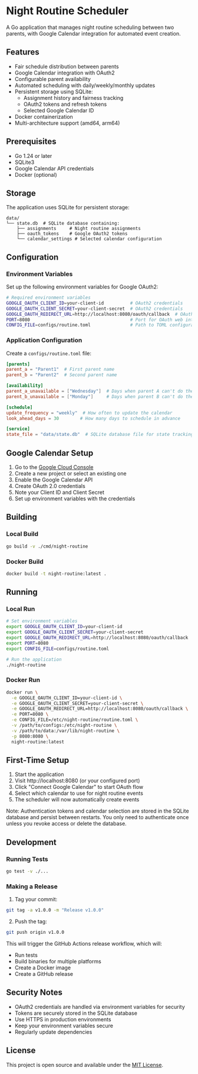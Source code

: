 # Night Routine Scheduler

A Go application that manages night routine scheduling between two parents, with Google Calendar integration for automated event creation.

## Features

- Fair schedule distribution between parents
- Google Calendar integration with OAuth2
- Configurable parent availability
- Automated scheduling with daily/weekly/monthly updates
- Persistent storage using SQLite:
  - Assignment history and fairness tracking
  - OAuth2 tokens and refresh tokens
  - Selected Google Calendar ID
- Docker containerization
- Multi-architecture support (amd64, arm64)

## Prerequisites

- Go 1.24 or later
- SQLite3
- Google Calendar API credentials
- Docker (optional)

## Storage

The application uses SQLite for persistent storage:

```
data/
└── state.db  # SQLite database containing:
    ├── assignments     # Night routine assignments
    ├── oauth_tokens    # Google OAuth2 tokens
    └── calendar_settings # Selected calendar configuration
```

## Configuration

### Environment Variables

Set up the following environment variables for Google OAuth2:

```bash
# Required environment variables
GOOGLE_OAUTH_CLIENT_ID=your-client-id          # OAuth2 credentials
GOOGLE_OAUTH_CLIENT_SECRET=your-client-secret  # OAuth2 credentials
GOOGLE_OAUTH_REDIRECT_URL=http://localhost:8080/oauth/callback  # OAuth2 callback URL
PORT=8080                                      # Port for OAuth web interface and metrics
CONFIG_FILE=configs/routine.toml               # Path to TOML configuration file
```

### Application Configuration

Create a `configs/routine.toml` file:

```toml
[parents]
parent_a = "Parent1"  # First parent name
parent_b = "Parent2"  # Second parent name

[availability]
parent_a_unavailable = ["Wednesday"]  # Days when parent A can't do the routine
parent_b_unavailable = ["Monday"]     # Days when parent B can't do the routine

[schedule]
update_frequency = "weekly"  # How often to update the calendar
look_ahead_days = 30        # How many days to schedule in advance

[service]
state_file = "data/state.db"  # SQLite database file for state tracking
```

## Google Calendar Setup

1. Go to the [Google Cloud Console](https://console.cloud.google.com/)
2. Create a new project or select an existing one
3. Enable the Google Calendar API
4. Create OAuth 2.0 credentials
5. Note your Client ID and Client Secret
6. Set up environment variables with the credentials

## Building

### Local Build

```bash
go build -v ./cmd/night-routine
```

### Docker Build

```bash
docker build -t night-routine:latest .
```

## Running

### Local Run

```bash
# Set environment variables
export GOOGLE_OAUTH_CLIENT_ID=your-client-id
export GOOGLE_OAUTH_CLIENT_SECRET=your-client-secret
export GOOGLE_OAUTH_REDIRECT_URL=http://localhost:8080/oauth/callback
export PORT=8080
export CONFIG_FILE=configs/routine.toml

# Run the application
./night-routine
```

### Docker Run

```bash
docker run \
  -e GOOGLE_OAUTH_CLIENT_ID=your-client-id \
  -e GOOGLE_OAUTH_CLIENT_SECRET=your-client-secret \
  -e GOOGLE_OAUTH_REDIRECT_URL=http://localhost:8080/oauth/callback \
  -e PORT=8080 \
  -e CONFIG_FILE=/etc/night-routine/routine.toml \
  -v /path/to/configs:/etc/night-routine \
  -v /path/to/data:/var/lib/night-routine \
  -p 8080:8080 \
  night-routine:latest
```

## First-Time Setup

1. Start the application
2. Visit http://localhost:8080 (or your configured port)
3. Click "Connect Google Calendar" to start OAuth flow
4. Select which calendar to use for night routine events
5. The scheduler will now automatically create events

Note: Authentication tokens and calendar selection are stored in the SQLite database and persist between restarts. You only need to authenticate once unless you revoke access or delete the database.

## Development

### Running Tests

```bash
go test -v ./...
```

### Making a Release

1. Tag your commit:

```bash
git tag -a v1.0.0 -m "Release v1.0.0"
```

2. Push the tag:

```bash
git push origin v1.0.0
```

This will trigger the GitHub Actions release workflow, which will:

- Run tests
- Build binaries for multiple platforms
- Create a Docker image
- Create a GitHub release

## Security Notes

- OAuth2 credentials are handled via environment variables for security
- Tokens are securely stored in the SQLite database
- Use HTTPS in production environments
- Keep your environment variables secure
- Regularly update dependencies

## License

This project is open source and available under the [MIT License](LICENSE).
